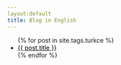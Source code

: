 ```yaml
---
layout:default 
title: Blog in English
---
```


<ul>
{% for post in site.tags.turkce %}
    <li>
    <a href="{{ post.url }}"><span style="color:black">{{ post.title }}</span></a>
    </li>
{% endfor %}
</ul>

<!---
<iframe width="100%" height="120" scrolling="no" frameborder="no" src="https://w.soundcloud.com/player/?url=https%3A//api.soundcloud.com/tracks/113787209&amp;auto_play=false&amp;hide_related=false&amp;show_comments=true&amp;show_user=true&amp;show_reposts=false&amp;visual=true"></iframe>
-->
